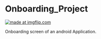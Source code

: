 # Onboarding_Project

<a href="https://imgflip.com/gif/22ur22"><img src="https://i.imgflip.com/22ur22.gif" title="made at imgflip.com"/></a>


Onboarding screen of an android Application.
